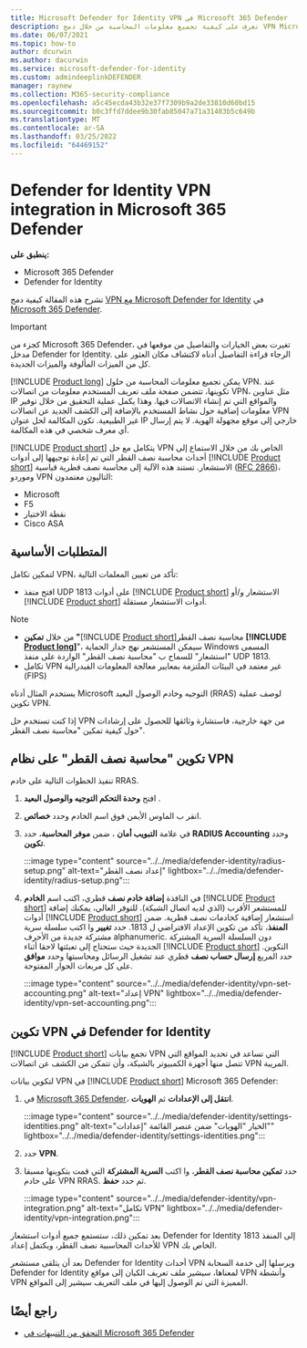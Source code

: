 ```yaml
---
title: Microsoft Defender for Identity VPN في Microsoft 365 Defender
description: تعرف على كيفية تجميع معلومات المحاسبة من خلال دمج VPN Microsoft Defender for Identity في Microsoft 365 Defender
ms.date: 06/07/2021
ms.topic: how-to
author: dcurwin
ms.author: dacurwin
ms.service: microsoft-defender-for-identity
ms.custom: admindeeplinkDEFENDER
manager: raynew
ms.collection: M365-security-compliance
ms.openlocfilehash: a5c45ecda43b32e37f7309b9a2de33810d60bd15
ms.sourcegitcommit: b0c3ffd7ddee9b30fab85047a71a31483b5c649b
ms.translationtype: MT
ms.contentlocale: ar-SA
ms.lasthandoff: 03/25/2022
ms.locfileid: "64469152"
---
```

# <a name="defender-for-identity-vpn-integration-in-microsoft-365-defender"></a>Defender for Identity VPN integration in Microsoft 365 Defender

**ينطبق على:**

- Microsoft 365 Defender
- Defender for Identity

تشرح هذه المقالة كيفية دمج [VPN مع Microsoft Defender for Identity](/defender-for-identity) في [Microsoft 365 Defender](/microsoft-365/security/defender/overview-security-center).

>[!IMPORTANT]
>كجزء من Microsoft 365 Defender، تغيرت بعض <a href="https://go.microsoft.com/fwlink/p/?linkid=2077139" target="_blank"></a>الخيارات والتفاصيل من موقعها في مدخل Defender for Identity. الرجاء قراءة التفاصيل أدناه لاكتشاف مكان العثور على كل من الميزات المألوفة والميزات الجديدة.

[!INCLUDE [Product long](includes/product-long.md)] يمكن تجميع معلومات المحاسبة من حلول VPN. عند تكوينها، تتضمن صفحة ملف تعريف المستخدم معلومات من اتصالات VPN، مثل عناوين IP والمواقع التي تم إنشاء الاتصالات فيها. وهذا يكمل عملية التحقيق من خلال توفير معلومات إضافية حول نشاط المستخدم بالإضافة إلى الكشف الجديد عن اتصالات VPN غير الطبيعية. تكون المكالمة لحل عنوان IP خارجي إلى موقع مجهولة الهوية. لا يتم إرسال أي معرف شخصي في هذه المكالمة.

[!INCLUDE [Product short](includes/product-short.md)] يتكامل مع حل VPN الخاص بك من خلال الاستماع إلى أحداث محاسبة نصف القطر التي تم إعادة توجيهها إلى أدوات [!INCLUDE [Product short](includes/product-short.md)] الاستشعار. تستند هذه الآلية إلى محاسبة نصف قطرية قياسية ([RFC 2866](https://tools.ietf.org/html/rfc2866))، وموردو VPN التاليون معتمدون:

- Microsoft
- F5
- نقطة الاختيار
- Cisco ASA

## <a name="prerequisites"></a>المتطلبات الأساسية

لتمكين تكامل VPN، تأكد من تعيين المعلمات التالية:

- افتح منفذ UDP 1813 على أدوات [!INCLUDE [Product short](includes/product-short.md)] الاستشعار و/أو [!INCLUDE [Product short](includes/product-short.md)] أدوات الاستشعار مستقلة.

> [!NOTE]
>
> - من خلال **تمكين "**[!INCLUDE [Product short](includes/product-short.md)]محاسبة نصف القطر **[!INCLUDE [Product long](includes/product-long.md)]**"، سيمكن المستشعر نهج جدار الحماية Windows المسمى "استشعار" للسماح ب "محاسبة نصف القطر" الواردة على منفذ UDP 1813.
> - تكامل VPN غير معتمد في البيئات الملتزمة بمعايير معالجة المعلومات الفيدرالية (FIPS)

يستخدم المثال أدناه Microsoft التوجيه وخادم الوصول البعيد (RRAS) لوصف عملية تكوين VPN.

إذا كنت تستخدم حل VPN من جهة خارجية، فاستشارة وثائقها للحصول على إرشادات حول كيفية تمكين "محاسبة نصف القطر".

## <a name="configure-radius-accounting-on-the-vpn-system"></a>تكوين "محاسبة نصف القطر" على نظام VPN

تنفيذ الخطوات التالية على خادم RRAS.

1. افتح **وحدة التحكم التوجيه والوصول البعيد** .
1. انقر ب الماوس الأيمن فوق اسم الخادم وحدد **خصائص**.
1. في علامة **التبويب أمان** ، ضمن **موفر المحاسبة**، حدد **RADIUS Accounting** وحدد **تكوين**.

   :::image type="content" source="../../media/defender-identity/radius-setup.png" alt-text="إعداد نصف القطر" lightbox="../../media/defender-identity/radius-setup.png":::

1. في النافذة **إضافة خادم نصف** قطري، اكتب اسم **الخادم** [!INCLUDE [Product short](includes/product-short.md)] للمستشعر الأقرب (الذي لديه اتصال الشبكة). للتوفر العالي، يمكنك إضافة أدوات [!INCLUDE [Product short](includes/product-short.md)] استشعار إضافية كخادمات نصف قطرية. ضمن **المنفذ**، تأكد من تكوين الإعداد الافتراضي ل 1813. حدد **تغيير** وا اكتب سلسلة سرية مشتركة جديدة من الأحرف alphanumeric. دون السلسلة السرية المشتركة الجديدة حيث ستحتاج إلى تعبئتها لاحقا أثناء [!INCLUDE [Product short](includes/product-short.md)] التكوين. حدد المربع **إرسال حساب نصف** قطري عند تشغيل الرسائل ومحاسبتها وحدد **موافق** على كل مربعات الحوار المفتوحة.

   :::image type="content" source="../../media/defender-identity/vpn-set-accounting.png" alt-text="إعداد VPN" lightbox="../../media/defender-identity/vpn-set-accounting.png":::

## <a name="configure-vpn-in-defender-for-identity"></a>تكوين VPN في Defender for Identity

[!INCLUDE [Product short](includes/product-short.md)] تجمع بيانات VPN التي تساعد في تحديد المواقع التي تتصل منها أجهزة الكمبيوتر بالشبكة، وأن تتمكن من الكشف عن اتصالات VPN المريبة.

لتكوين بيانات VPN في [!INCLUDE [Product short](includes/product-short.md)] Microsoft 365 Defender:

1. في <a href="https://go.microsoft.com/fwlink/p/?linkid=2077139" target="_blank">Microsoft 365 Defender</a>، **انتقل إلى الإعدادات** ثم **الهويات**.

   :::image type="content" source="../../media/defender-identity/settings-identities.png" alt-text="الخيار &quot;الهويات&quot; ضمن عنصر القائمة &quot;إعدادات&quot;" lightbox="../../media/defender-identity/settings-identities.png":::

1. حدد **VPN**.
1. حدد **تمكين محاسبة نصف القطر**، وا اكتب **السرية المشتركة** التي قمت بتكوينها مسبقا على خادم VPN RRAS. ثم حدد **حفظ**.

   :::image type="content" source="../../media/defender-identity/vpn-integration.png" alt-text="تكامل VPN" lightbox="../../media/defender-identity/vpn-integration.png":::

بعد تمكين ذلك، ستستمع جميع أدوات استشعار Defender for Identity إلى المنفذ 1813 للأحداث المحاسبية نصف القطر، ويكتمل إعداد VPN الخاص بك.

بعد أن يتلقى مستشعر Defender for Identity أحداث VPN ويرسلها إلى خدمة السحابة Defender for Identity لمعناها، سيشير ملف تعريف الكيان إلى مواقع VPN وأنشطة VPN المميزة التي تم الوصول إليها في ملف التعريف سيشير إلى المواقع.

## <a name="see-also"></a>راجع أيضًا

- [التحقق من التنبيهات في Microsoft 365 Defender](../defender/investigate-alerts.md)
